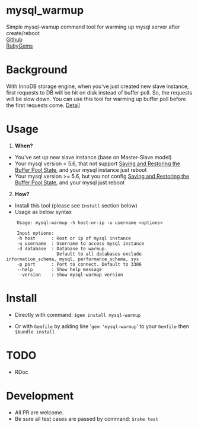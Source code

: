 # mysql_warmup
Simple mysql-wamup command tool for warming up mysql server after create/reboot <br/>
[Github](https://github.com/manhdaovan/mysql_warmup) <br/>
[RubyGems](https://rubygems.org/gems/mysql-warmup)

# Background
With InnoDB storage engine, when you've just created new slave instance,
first requests to DB will be hit on disk instead of buffer poll. So, the requests will be slow down.
You can use this tool for warming up buffer poll before the first requests come.
[Detail](https://www.percona.com/blog/2008/05/01/quickly-preloading-innodb-tables-in-the-buffer-pool/)

# Usage
1. **When?**
  * You've set up new slave instance (base on Master-Slave model)
  * Your mysql version < 5.6, that not support [Saving and Restoring the Buffer Pool State](https://dev.mysql.com/doc/refman/5.6/en/innodb-preload-buffer-pool.html), and your mysql instance just reboot
  * Your mysql version >= 5.6, but you not config [Saving and Restoring the Buffer Pool State](https://dev.mysql.com/doc/refman/5.6/en/innodb-preload-buffer-pool.html), and your mysql just reboot
2. **How?**
  * Install this tool (please see `Install` section below)
  * Usage as below syntax

```
    Usage: mysql-warmup -h host-or-ip -u username <options>

    Input options:
    -h host      : Host or ip of mysql instance
    -u username  : Username to access mysql instance
    -d database  : Database to warmup.
                   Default to all databases exclude information_schema, mysql, performance_schema, sys
    -p port      : Port to connect. Default to 3306
    --help       : Show help message
    --version    : Show mysql-warmup version
```

# Install
* Directly with command: `$gem install mysql-warmup`

* Or with `Gemfile` by adding line '`gem 'mysql-warmup`' to your `Gemfile` then `$bundle install`

# TODO
* RDoc

# Development
* All PR are welcome.
* Be sure all test cases are passed by command: `$rake test`


